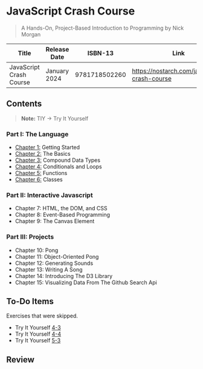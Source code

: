 # JavaScript Crash Course

> A Hands-On, Project-Based Introduction to Programming by Nick Morgan

| Title                   | Release Date | ISBN-13       | Link                                         |
| ----------------------- | ------------ | ------------- | -------------------------------------------- |
| JavaScript Crash Course | January 2024 | 9781718502260 | https://nostarch.com/javascript-crash-course |

## Contents

> **Note:** TIY -> Try It Yourself 

### Part I: The Language
- [Chapter 1:](Chapter_1/) Getting Started 
- [Chapter 2:](Chapter_2/) The Basics
- [Chapter 3:](Chapter_3/) Compound Data Types 
- [Chapter 4:](Chapter_4/) Conditionals and Loops 
- [Chapter 5:](Chapter_5/) Functions 
- [Chapter 6:](Chapter_6/) Classes

### Part II: Interactive Javascript 
- Chapter 7: HTML, the DOM, and CSS 
- Chapter 8: Event-Based Programming 
- Chapter 9: The Canvas Element

### Part III: Projects 
- Chapter 10: Pong
- Chapter 11: Object-Oriented Pong 
- Chapter 12: Generating Sounds 
- Chapter 13: Writing A Song 
- Chapter 14: Introducing The D3 Library 
- Chapter 15: Visualizing Data From The Github Search Api

## To-Do Items

Exercises that were skipped.

- Try It Yourself [4-3](/Chapter_4/TIY_4-3.html)
- Try It Yourself [4-4](/Chapter_4/TIY_4-4.html)
- Try It Yourself [5-3](/Chapter_5/TIY_5-3.js)

## Review

